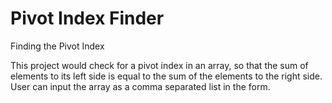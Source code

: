 # Pivot Index Finder
Finding the Pivot Index

This project would check for a pivot index in an array, so that the sum of elements to its left side is equal to the sum of the elements to the right side. 
User can input the array as a comma separated list in the form.
